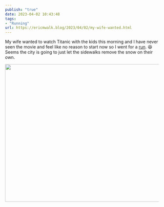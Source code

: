 ```yaml
---
publish: "true"
date: 2023-04-02 10:43:48
tags:
- "Running"
url: https://ericmwalk.blog/2023/04/02/my-wife-wanted.html
---
```

My wife wanted to watch Titanic with the kids this morning and I have never seen the movie and feel like no reason to start now so I went for a [run](http://www.strava.com/activities/8820658114). 😆Seems the city is going to just let the sidewalks remove the snow on their own.


<img src="uploads/2023/705328b515.jpg" width="600" height="450" alt="">